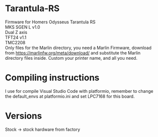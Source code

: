 # Tarantula-RS
Firmware for Homers Odysseus Tarantula RS  
MKS SGEN L v1.0  
Dual Z axis  
TFT24 v1.1  
TMC2208  
Only files for the Marlin directory, you need a Marlin Firmware, download from https://marlinfw.org/meta/download/ and substitute the Marlin directory files inside. Custom your printer name, and all you need.  
  
# Compiling instructions  
I use for compile Visual Studio Code with platformio, remember to change the default_envs at platformio.ini and set LPC7168 for this board.  
  
# Versions 
Stock -> stock hardware from factory  
